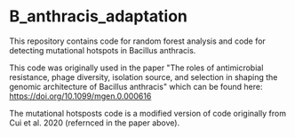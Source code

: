 # B_anthracis_adaptation

This repository contains code for random forest analysis and code for detecting mutational hotspots in Bacillus anthracis.

This code was originally used in the paper "The roles of antimicrobial resistance, phage diversity, isolation source, and selection in shaping the genomic architecture of Bacillus anthracis" which can be found here: https://doi.org/10.1099/mgen.0.000616 

The mutational hotsposts code is a modified version of code originally from Cui et al. 2020 (refernced in the paper above).

